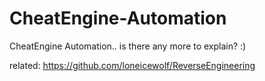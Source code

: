 # CheatEngine-Automation
CheatEngine Automation.. is there any more to explain? :)

related: https://github.com/loneicewolf/ReverseEngineering
